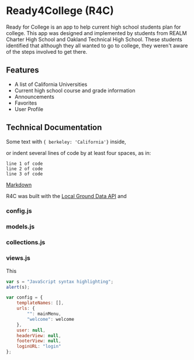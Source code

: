 Ready4College (R4C)
==========

Ready for College is an app to help current high school students plan for college. This app was designed and implemented by students from REALM Charter High School and Oakland Technical High School. These students identified that although they all wanted to go to college, they weren't aware of the steps involved to get there. 

Features
---------
* A list of California Universities
* Current high school course and grade information
* Announcements
* Favorites
* User Profile

Technical Documentation
---------

Some text with `{ berkeley: 'California'}` inside,

or indent several lines of code by at least four spaces, as in:

    line 1 of code   
    line 2 of code    
    line 3 of code   
[Markdown](http://en.wikipedia.com/wiki/Markdown)

R4C was built with the [Local Ground Data API](https://github.com/LocalGround/localground) and
### config.js

### models.js

### collections.js

### views.js
This 


```javascript
var s = "JavaScript syntax highlighting";
alert(s);

var config = {
	templateNames: [],
	urls: {
		"": mainMenu,
		"welcome": welcome
	},
	user: null,
	headerView: null,
	footerView: null,
	loginURL: "login"
};
```
